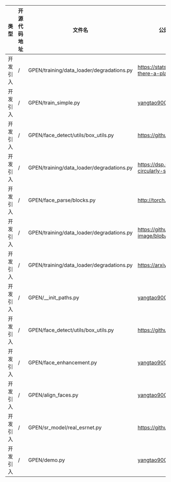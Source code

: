 | 类型     | 开源代码地址                                                                                                                           | 文件名                                                | 公网IP地址/公网URL地址/域名/邮箱地址 | 用途说明   |
|--------|----------------------------------------------------------------------------------------------------------------------------------|----------------------------------------------------|-----------------------|--------|
| 开发引入 | / | GPEN/training/data_loader/degradations.py | https://stats.stackexchange.com/questions/203629/is-there-a-plateau-shaped-distribution | 相关说明 |
| 开发引入 | / | GPEN/train_simple.py | yangtao9009@gmail.com | 邮箱地址 |
| 开发引入 | / | GPEN/face_detect/utils/box_utils.py | https://github.com/Hakuyume/chainer-ssd | 源码实现 |
| 开发引入 | / | GPEN/training/data_loader/degradations.py | https://dsp.stackexchange.com/questions/58301/2-d-circularly-symmetric-low-pass-filter | 相关说明 |
| 开发引入 | / | GPEN/face_parse/blocks.py | http://torch.ch/blog/2016/02/04/resnets.html | 相关说明 |
| 开发引入 | / | GPEN/training/data_loader/degradations.py | https://github.com/scikit-image/scikit-image/blob/main/skimage/util/noise.py#L37-L219 | 源码实现 |
| 开发引入 | / | GPEN/training/data_loader/degradations.py | https://arxiv.org/abs/1302.6498 | 论文地址 |
| 开发引入 | / | GPEN/__init_paths.py | yangtao9009@gmail.com | 邮箱地址 |
| 开发引入 | / | GPEN/face_detect/utils/box_utils.py | https://github.com/fmassa/object-detection.torch | 源码实现 |
| 开发引入 | / | GPEN/face_enhancement.py | yangtao9009@gmail.com | 邮箱地址 |
| 开发引入 | / | GPEN/align_faces.py | yangtao9009@gmail.com | 邮箱地址 |
| 开发引入 | / | GPEN/sr_model/real_esrnet.py | https://github.com/ata4/esrgan-launcher | 源码实现 |
| 开发引入 | / | GPEN/demo.py | yangtao9009@gmail.com | 邮箱地址 |
